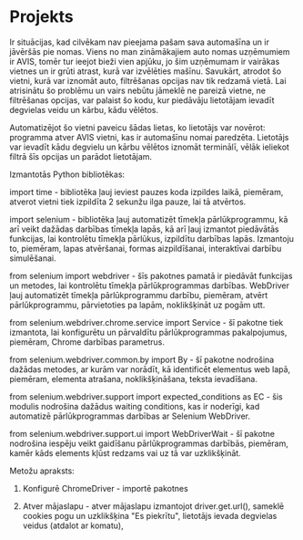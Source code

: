 # Projekts
Ir situācijas, kad cilvēkam nav pieejama pašam sava automašīna un ir jāvēršās pie nomas. Viens no man zināmākajiem auto nomas uzņēmumiem
ir AVIS, tomēr tur ieejot bieži vien apjūku, jo šim uzņēmumam ir vairākas vietnes un ir grūti atrast, kurā var izvēlēties mašīnu.
Savukārt, atrodot šo vietni, kurā var iznomāt auto, filtrēšanas opcijas nav tik redzamā vietā. Lai atrisinātu šo problēmu un vairs
nebūtu jāmeklē ne pareizā vietne, ne filtrēšanas opcijas, var palaist šo kodu, kur piedāvāju lietotājam ievadīt degvielas veidu
un kārbu, kādu vēlētos.

Automatizējot šo vietni paveicu šādas lietas, ko lietotājs var novērot: programma atver AVIS vietni, kas ir automašīnu nomai paredzēta.
Lietotājs var ievadīt kādu degvielu un kārbu vēlētos iznomāt terminālī, vēlāk ieliekot filtrā šīs opcijas un parādot lietotājam.

Izmantotās Python bibliotēkas:

  import time - bibliotēka ļauj ieviest pauzes koda izpildes laikā, piemēram, atverot vietni tiek izpildīta 2 sekunžu ilga pauze, lai 
tā atvērtos.

  import selenium - bibliotēka ļauj automatizēt tīmekļa pārlūkprogrammu, kā arī veikt dažādas darbības tīmekļa lapās, kā arī ļauj
izmantot piedāvātās funkcijas, lai kontrolētu tīmekļa pārlūkus, izpildītu darbības lapās. Izmantoju to, piemēram, lapas atvēršanai, 
formas aizpildīšanai, interaktīvai darbību simulēšanai.

  from selenium import webdriver - šīs pakotnes pamatā ir piedāvāt funkcijas un metodes, lai kontrolētu tīmekļa pārlūkprogrammas 
darbības. WebDriver ļauj automatizēt tīmekļa pārlūkprogrammu darbību, piemēram, atvērt pārlūkprogrammu, pārvietoties pa lapām,
noklikšķināt uz pogām utt.

  from selenium.webdriver.chrome.service import Service - šī pakotne tiek izmantota, lai konfigurētu un pārvaldītu pārlūkprogrammas 
pakalpojumus, piemēram, Chrome darbības parametrus.

  from selenium.webdriver.common.by import By - šī pakotne nodrošina dažādas metodes, ar kurām var norādīt, kā identificēt elementus 
web lapā, piemēram, elementa atrašana, noklikšķināšana, teksta ievadīšana.

  from selenium.webdriver.support import expected_conditions as EC - šis modulis nodrošina dažādus waiting conditions, kas ir 
noderīgi, kad automatizē pārlūkprogrammas darbības ar Selenium WebDriver.

  from selenium.webdriver.support.ui import WebDriverWait -  šī pakotne nodrošina iespēju veikt gaidīšanu pārlūkprogrammas 
darbībās, 
piemēram, kamēr kāds elements kļūst redzams vai uz tā var uzklikšķināt.

Metožu apraksts:

  1. Konfigurē ChromeDriver - importē pakotnes

  2. Atver mājaslapu - atver mājaslapu izmantojot driver.get.url(), sameklē cookies pogu un uzklikšķina "Es piekrītu", lietotājs ievada degvielas veidus (atdalot ar komatu), 
